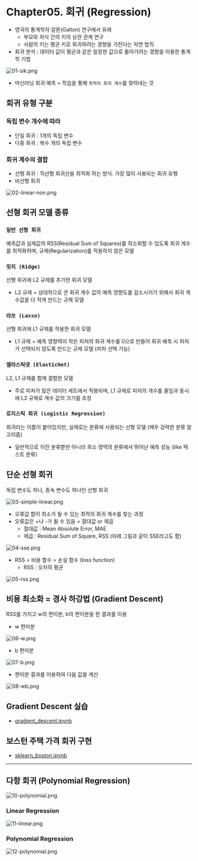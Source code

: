 # Chapter05. 회귀 (Regression)

- 영국의 통계학자 갈톤(Galton) 연구에서 유래
  - 부모와 자식 간의 키의 상관 관계 연구
  - 사람의 키는 평균 키로 회귀하려는 경향을 가진다는 자연 법칙
- 회귀 분석 : 데이터 값이 평균과 같은 일정한 값으로 돌아가려는 경향을 이용한 통계학 기법

![01-sik.png](img/01-sik.png)

- 머신러닝 회귀 예측 = 학습을 통해 `최적의 회귀 계수`를 찾아내는 것


## 회귀 유형 구분

### 독립 변수 개수에 따라
- 단일 회귀 : 1개의 독립 변수
- 다중 회귀 : 복수 개의 독립 변수


### 회귀 계수의 결합
- 선형 회귀 : 직선형 회귀선을 최적화 하는 방식. 가장 많이 사용되는 회귀 유형
- 비선형 회귀

![02-linear-non.png](img/02-linear-non.png)


## 선형 회귀 모델 종류

### `일반 선형 회귀`
예측값과 실제값의 RSS(Residual Sum of Squares)를 최소화할 수 있도록 회귀 계수를 최적화하며, 규제(Regularization)를 적용하지 않은 모델


### `릿지 (Ridge)`
선형 회귀에 L2 규제를 추가한 회귀 모델

- L2 규제 = 상대적으로 큰 회귀 계수 값의 예측 영향도를 감소시키기 위해서 회귀 계수값을 더 작게 만드는 규제 모델


### `라쏘 (Lasso)`
선형 회귀에 L1 규제를 적용한 회귀 모델

- L1 규제 = 예측 영향력이 작은 피처의 회귀 계수를 0으로 만들어 회귀 예측 시 피처가 선택되지 않도록 만드는 규제 모델 (피처 선택 기능)


### `엘라스틱넷 (ElasticNet)`
L2, L1 규제를 함께 결합한 모델

- 주로 피처가 많은 데이터 세트에서 적용되며, L1 규제로 피처의 개수를 줄임과 동시에 L2 규제로 계수 값의 크기를 조정


### `로지스틱 회귀 (Logistic Regression)`
회귀라는 이름이 붙어있지만, 실제로는 분류에 사용되는 선형 모델 (매우 강력한 분류 알고리즘)

- 일반적으로 이진 분류뿐만 아니라 희소 영역의 분류에서 뛰어난 예측 성능 (like 텍스트 분류)


## 단순 선형 회귀
독립 변수도 하나, 종속 변수도 하나인 선형 회귀

![03-simple-linear.png](img/03-simple-linear.png)

- 오류값 합이 최소가 될 수 있는 최적의 회귀 계수를 찾는 과정
- 오류값은 +나 -가 될 수 있음 = 절대값 or 제곱
  - 절대값 : Mean Absolute Error, MAE
  - 제곱 : Residual Sum of Square, RSS (아래 그림과 같이 SSE라고도 함)

![04-sse.png](img/04-sse.png)


- RSS = 비용 함수 = 손실 함수 (loss function)
  - RSS : 오차의 평균


![05-rss.png](img/05-rss.png)


## 비용 최소화 = 경사 하강법 (Gradient Descent)
RSS를 가지고 w의 편미분, b의 편미분을 한 결과를 이용


- w 편미분

![06-w.png](img/06-w.png)


- b 편미분

![07-b.png](img/07-b.png)


- 편미분 결과를 이용하여 다음 값을 계산

![08-wb.png](img/08-wb.png)


## Gradient Descent 실습
- [gradient_descent.ipynb](gradient_descent.ipynb)


## 보스턴 주택 가격 회귀 구현
- [sklearn_boston.ipynb](sklearn_boston.ipynb)


---


## 다항 회귀 (Polynomial Regression)

![10-polynomial.png](img/10-polynomial.png)


### Linear Regression

![11-linear.png](img/11-linear.png)


### Polynomial Regression

![12-polynomial.png](img/12-polynomial.png)
